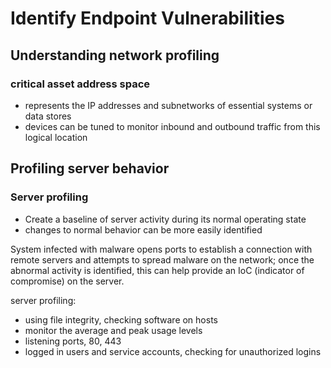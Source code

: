 # Identify Endpoint Vulnerabilities

## Understanding network profiling

### critical asset address space

* represents the IP addresses and subnetworks of essential systems or data stores
* devices can be tuned to monitor inbound and outbound traffic from this logical location

## Profiling server behavior

### Server profiling

* Create a baseline of server activity during its normal operating state
* changes to normal behavior can be more easily identified

System infected with malware opens ports to establish a connection with remote servers and attempts to spread malware on the network; once the abnormal activity is identified, this can help provide an IoC (indicator of compromise) on the server.

server profiling:

* using file integrity, checking software on hosts
* monitor the average and peak usage levels
* listening ports, 80, 443
* logged in users and service accounts, checking for unauthorized logins